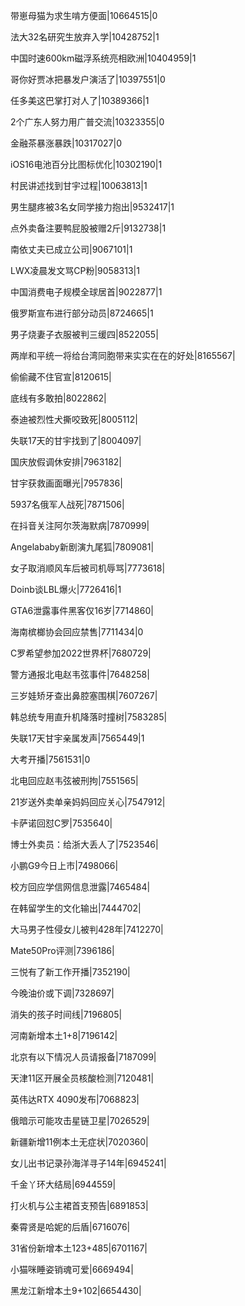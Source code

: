 带崽母猫为求生啃方便面|10664515|0

法大32名研究生放弃入学|10428752|1

中国时速600km磁浮系统亮相欧洲|10404959|1

哥你好贾冰把暴发户演活了|10397551|0

任多美这巴掌打对人了|10389366|1

2个广东人努力用广普交流|10323355|0

金融茶暴涨暴跌|10317027|0

iOS16电池百分比图标优化|10302190|1

村民讲述找到甘宇过程|10063813|1

男生腿疼被3名女同学接力抱出|9532417|1

点外卖备注要鸭屁股被赠2斤|9132738|1

南依丈夫已成立公司|9067101|1

LWX凌晨发文骂CP粉|9058313|1

中国消费电子规模全球居首|9022877|1

俄罗斯宣布进行部分动员|8724665|1

男子烧妻子衣服被判三缓四|8522055|

两岸和平统一将给台湾同胞带来实实在在的好处|8165567|

偷偷藏不住官宣|8120615|

底线有多敢拍|8022862|

泰迪被烈性犬撕咬致死|8005112|

失联17天的甘宇找到了|8004097|

国庆放假调休安排|7963182|

甘宇获救画面曝光|7957836|

5937名俄军人战死|7871506|

在抖音关注阿尔茨海默病|7870999|

Angelababy新剧演九尾狐|7809081|

女子取消顺风车后被司机辱骂|7773618|

Doinb谈LBL爆火|7726416|1

GTA6泄露事件黑客仅16岁|7714860|

海南槟榔协会回应禁售|7711434|0

C罗希望参加2022世界杯|7680729|

警方通报北电赵韦弦事件|7648258|

三岁娃矫牙查出鼻腔塞围棋|7607267|

韩总统专用直升机降落时撞树|7583285|

失联17天甘宇亲属发声|7565449|1

大考开播|7561531|0

北电回应赵韦弦被刑拘|7551565|

21岁送外卖单亲妈妈回应关心|7547912|

卡萨诺回怼C罗|7535640|

博士外卖员：给浙大丢人了|7523546|

小鹏G9今日上市|7498066|

校方回应学信网信息泄露|7465484|

在韩留学生的文化输出|7444702|

大马男子性侵女儿被判428年|7412270|

Mate50Pro评测|7396186|

三悦有了新工作开播|7352190|

今晚油价或下调|7328697|

消失的孩子时间线|7196805|

河南新增本土1+8|7196142|

北京有以下情况人员请报备|7187099|

天津11区开展全员核酸检测|7120481|

英伟达RTX 4090发布|7068823|

俄暗示可能攻击星链卫星|7026529|

新疆新增11例本土无症状|7020360|

女儿出书记录孙海洋寻子14年|6945241|

千金丫环大结局|6944559|

打火机与公主裙首支预告|6891853|

秦霄贤是哈妮的后盾|6716076|

31省份新增本土123+485|6701167|

小猫咪睡姿销魂可爱|6669494|

黑龙江新增本土9+102|6654430|


